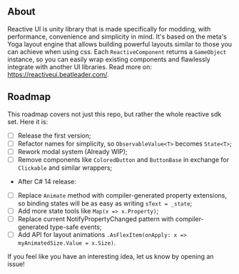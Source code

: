 ## About
Reactive UI is unity library that is made specifically for modding, with performance, convenience and simplicity in mind. It's based on the meta's Yoga layout engine that allows building powerful layouts similar to those you can achieve when using css.
Each `ReactiveComponent` returns a `GameObject` instance, so you can easily wrap existing components and flawlessly integrate with another UI libraries. Read more on: https://reactiveui.beatleader.com/.

## Roadmap
This roadmap covers not just this repo, but rather the whole reactive sdk set. Here it is:
- [ ] Release the first version;
- [ ] Refactor names for simplicity, so `ObservableValue<T>` becomes `State<T>`;
- [ ] Rework modal system (Already WIP);
- [ ] Remove components like `ColoredButton` and `ButtonBase` in exchange for `Clickable` and similar wrappers;
- After C# 14 release:
- [ ] Replace `Animate` method with compiler-generated property extensions, so binding states will be as easy as writing `sText = _state`;
- [ ] Add more state tools like `Map(x => x.Property)`;
- [ ] Replace current NotifyPropertyChanged pattern with compiler-generated type-safe events;
- [ ] Add API for layout animations `.AsFlexItem(onApply: x => myAnimatedSize.Value = x.Size)`.

If you feel like you have an interesting idea, let us know by opening an issue!
